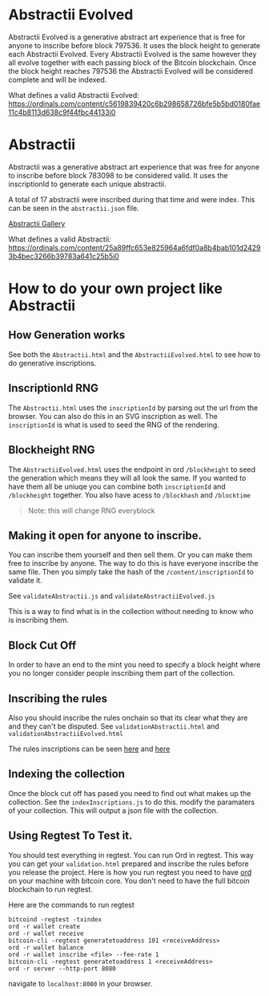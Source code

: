 # Abstractii Evolved
Abstractii Evolved is a generative abstract art experience that is free for anyone to inscribe before block 797536. It uses the block height to generate each Abstractii Evolved. Every Abstractii Evolved is the same however they all evolve together with each passing block of the Bitcoin blockchain. Once the block height reaches 797536 the Abstractii Evolved will be considered complete and will be indexed. 

What defines a valid Abstractii Evolved:
https://ordinals.com/content/c5619839420c6b298658726bfe5b5bd0180fae11c4b8113d638c9f44fbc44133i0

# Abstractii
Abstractii was a generative abstract art experience that was free for anyone to inscribe before block 783098 to be considered valid. It uses the inscriptionId to generate each unique abstractii.

A total of 17 abstractii were inscribed during that time and were index. This can be seen in the 
`abstractii.json` file.

[Abstractii Gallery](https://abstractii.vercel.app/)

What defines a valid Abstractii:
https://ordinals.com/content/25a89ffc653e825964a6fdf0a8b4bab101d24293b4bec3266b39783a641c25b5i0

# How to do your own project like Abstractii

## How Generation works
See both the `Abstractii.html` and the `AbstractiiEvolved.html` to see how to do generative inscriptions. 

## InscriptionId RNG
The `Abstractii.html` uses the `inscriptionId` by parsing out the url from the browser. You can also do this in an SVG inscription as well. The `inscriptionId` is what is used to seed the RNG of the rendering. 
## Blockheight RNG
The `AbstractiiEvolved.html` uses the endpoint in ord `/blockheight` to seed the generation which means they will all look the same. If you wanted to have them all be uniuqe you can combine both `inscriptionId` and `/blockheight` together. You also have acess to `/blockhash` and `/blocktime`
>Note: this will change RNG everyblock

## Making it open for anyone to inscribe.

You can inscribe them yourself and then sell them. Or you can make them free to inscribe by anyone. The way to do this is have everyone inscribe the same file. Then you simply take the hash of the `/content/inscriptionId` to validate it.

See `validateAbstractii.js` and `validateAbstractiiEvolved.js`

This is a way to find what is in the collection without needing to know who is  inscribing them.

## Block Cut Off

In order to have an end to the mint you need to specify a block height where you no longer consider people inscribing them part of the collection. 

## Inscribing the rules
Also you should inscribe the rules onchain so that its clear what they are and they can't be disputed. See `validationAbstractii.html` and `validationAbstractiiEvolved.html`

The rules inscriptions can be seen [here](https://ordinals.com/content/25a89ffc653e825964a6fdf0a8b4bab101d24293b4bec3266b39783a641c25b5i0) and [here](https://ordinals.com/content/c5619839420c6b298658726bfe5b5bd0180fae11c4b8113d638c9f44fbc44133i0)

## Indexing the collection

Once the block cut off has pased you need to find out what makes up the collection. See the `indexInscriptions.js` to do this. modify the paramaters of your collection. This will output a json file with the collection.

## Using Regtest To Test it.

You should test everything in regtest. You can run Ord in regtest. This way you can get your `validation.html` prepared and inscribe the rules before you release the project. Here is how you run regtest you need to have [ord](https://github.com/ordinals/ord) on your machine with bitcoin core. You don't need to have the full bitcoin blockchain to run regtest.

Here are the commands to run regtest
```
bitcoind -regtest -txindex
ord -r wallet create
ord -r wallet receive
bitcoin-cli -regtest generatetoaddress 101 <receiveAddress>
ord -r wallet balance
ord -r wallet inscribe <file> --fee-rate 1
bitcoin-cli -regtest generatetoaddress 1 <receiveAddress>
ord -r server --http-port 8080
```
navigate to `localhost:8080` in your browser.

